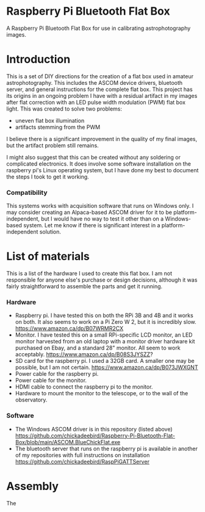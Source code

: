 # Raspberry Pi Bluetooth Flat Box
A Raspberry Pi Bluetooth Flat Box for use in calibrating astrophotography images.

# Introduction
This is a set of DIY directions for the creation of a flat box used in amateur astrophotography. This includes the ASCOM device drivers, bluetooth server, and general instructions for the complete flat box. This project has its origins in an ongoing problem I have with a residual artifact in my images after flat correction with an LED pulse width modulation (PWM) flat box light. This was created to solve two problems:

* uneven flat box illumination
* artifacts stemming from the PWM

I believe there is a significant improvement in the quality of my final images, but the artifact problem still remains.

I might also suggest that this can be created without any soldering or complicated electronics. It does involve some software installation on the raspberry pi's Linux operating system, but I have done my best to document the steps I took to get it working.

### Compatibility
This systems works with acquisition software that runs on Windows only. I may consider creating an Alpaca-based ASCOM driver for it to be platform-independent, but I would have no way to test it other than on a Windows-based system. Let me know if there is significant interest in a platform-independent solution.

# List of materials
This is a list of the hardware I used to create this flat box. I am not responsible for anyone else's purchase or design decisions, although it was fairly straightforward to assemble the parts and get it running.

### Hardware
* Raspberry pi. I have tested this on both the RPi 3B and 4B and it works on both. It also seems to work on a Pi Zero W 2, but it is incredibly slow. https://www.amazon.ca/dp/B07WRMR2CX
* Monitor. I have tested this on a small RPi-specific LCD monitor, an LED monitor harvested from an old laptop with a monitor driver hardware kit purchased on Ebay, and a standard 28" monitor. All seem to work acceptably. https://www.amazon.ca/dp/B08S3JYSZZ?
* SD card for the raspberry pi. I used a 32GB card. A smaller one may be possible, but I am not certain. https://www.amazon.ca/dp/B073JWXGNT
* Power cable for the raspberry pi.
* Power cable for the monitor.
* HDMI cable to connect the raspberry pi to the monitor.
* Hardware to mount the monitor to the telescope, or to the wall of the observatory.

### Software
* The Windows ASCOM driver is in this repository (listed above) https://github.com/chickadeebird/Raspberry-Pi-Bluetooth-Flat-Box/blob/main/ASCOM.BlueChickFlat.exe
* The bluetooth server that runs on the raspberry pi is available in another of my repositories with full instructions on installation https://github.com/chickadeebird/RaspPiGATTServer

# Assembly
The 
